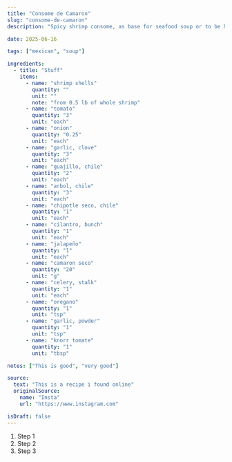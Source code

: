 ```yaml
---
title: "Consome de Camaron"
slug: "consome-de-camaron"
description: "Spicy shrimp consome, as base for seafood soup or to be had on its own"

date: 2025-06-16

tags: ["mexican", "soup"]

ingredients:
  - title: "Stuff"
    items:
      - name: "shrimp shells"
        quantity: ""
        unit: ""
        note: "from 0.5 lb of whole shrimp"
      - name: "tomato"
        quantity: "3"
        unit: "each"
      - name: "onion"
        quantity: "0.25"
        unit: "each"
      - name: "garlic, clove"
        quantity: "3"
        unit: "each"
      - name: "guajillo, chile"
        quantity: "2"
        unit: "each"
      - name: "arbol, chile"
        quantity: "3"
        unit: "each"
      - name: "chipotle seco, chile"
        quantity: "1"
        unit: "each"
      - name: "cilantro, bunch"
        quantity: "1"
        unit: "each"
      - name: "jalapeño"
        quantity: "1"
        unit: "each"
      - name: "camaron seco"
        quantity: "20"
        unit: "g"
      - name: "celery, stalk"
        quantity: "1"
        unit: "each"
      - name: "oregano"
        quantity: "1"
        unit: "tsp"
      - name: "garlic, powder"
        quantity: "1"
        unit: "tsp"
      - name: "knorr tomate"
        quantity: "1"
        unit: "tbsp"

notes: ["This is good", "very good"]

source:
  text: "This is a recipe i found online"
  originalSource:
    name: "Insta"
    url: "https://www.instagram.com"

isDraft: false
---
```


1. Step 1
2. Step 2
3. Step 3
